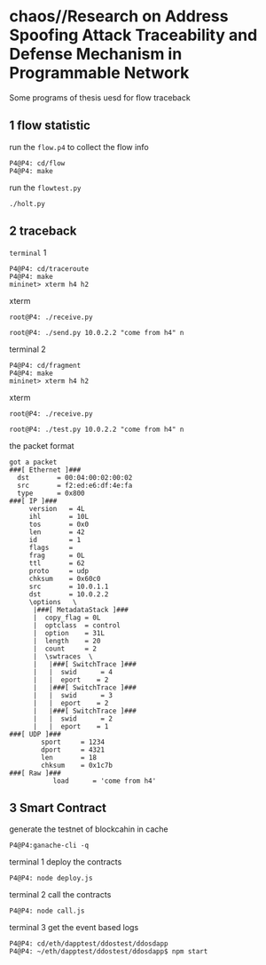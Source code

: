# chaos//Research on Address Spoofing Attack Traceability and Defense Mechanism in Programmable Network
Some programs of thesis uesd for flow traceback

## 1 flow statistic 
run the `flow.p4` to collect the flow info 
```
P4@P4: cd/flow
P4@P4: make
```
run the `flowtest.py`
```
./holt.py
```
## 2 traceback
`terminal` 1
```
P4@P4: cd/traceroute
P4@P4: make
mininet> xterm h4 h2
```
xterm 
```
root@P4: ./receive.py
```
```
root@P4: ./send.py 10.0.2.2 "come from h4" n
```

terminal 2
```
P4@P4: cd/fragment
P4@P4: make
mininet> xterm h4 h2
```
xterm 
```
root@P4: ./receive.py
```
```
root@P4: ./test.py 10.0.2.2 "come from h4" n
```

the packet format
```
got a packet
###[ Ethernet ]###
  dst       = 00:04:00:02:00:02
  src       = f2:ed:e6:df:4e:fa
  type      = 0x800
###[ IP ]###
     version   = 4L
     ihl       = 10L
     tos       = 0x0
     len       = 42
     id        = 1
     flags     =
     frag      = 0L
     ttl       = 62
     proto     = udp
     chksum    = 0x60c0
     src       = 10.0.1.1
     dst       = 10.0.2.2
     \options   \
      |###[ MetadataStack ]###
      |  copy_flag = 0L
      |  optclass  = control
      |  option    = 31L
      |  length    = 20
      |  count     = 2
      |  \swtraces  \
      |   |###[ SwitchTrace ]###
      |   |  swid      = 4
      |   |  eport    = 2
      |   |###[ SwitchTrace ]###
      |   |  swid      = 3
      |   |  eport    = 2
      |   |###[ SwitchTrace ]###
      |   |  swid      = 2
      |   |  eport    = 1
###[ UDP ]###
        sport     = 1234
        dport     = 4321
        len       = 18
        chksum    = 0x1c7b
###[ Raw ]###
           load      = 'come from h4'
```


## 3 Smart Contract
generate the testnet of blockcahin in cache
```
P4@P4:ganache-cli -q
```

terminal 1 deploy the contracts 
```
P4@P4: node deploy.js
```
terminal 2 call the contracts 
```
P4@P4: node call.js
```
terminal 3 get the event based logs 
```
P4@P4: cd/eth/dapptest/ddostest/ddosdapp
P4@P4: ~/eth/dapptest/ddostest/ddosdapp$ npm start
```
